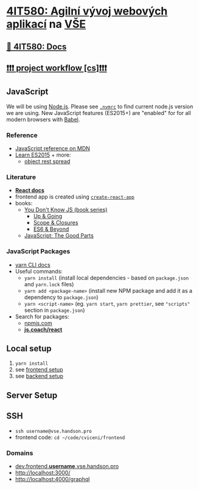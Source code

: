 # [4IT580: Agilní vývoj webových aplikací](http://4it580.vse.cz/) na [VŠE](https://www.vse.cz/)

## [📖 4IT580: Docs](https://vse-4it580-docs-2021.vercel.app)
## [❗❗❗ project workflow [cs]❗❗❗](workflow.md)

## JavaScript

We will be using [Node.js](https://nodejs.org/). Please see [`.nvmrc`](./nvmrc) to find current node.js version we are using.
New JavaScript features (ES2015+) are "enabled" for for all modern browsers with [Babel](https://babeljs.io/).

### Reference

- [JavaScript reference on MDN](https://developer.mozilla.org/en-US/docs/Web/JavaScript/Reference)
- [Learn ES2015](https://babeljs.io/docs/en/learn) + more:
  - [object rest spread](http://babeljs.io/docs/plugins/transform-object-rest-spread/)

### Literature

- **[React docs](https://reactjs.org/docs/getting-started.html)**
- frontend app is created using [`create-react-app`](https://create-react-app.dev/)
- books:
  - [You Don't Know JS (book series)](https://github.com/getify/You-Dont-Know-JS/tree/1st-ed)
    - [Up & Going](https://github.com/getify/You-Dont-Know-JS/blob/1st-ed/up%20%26%20going/README.md)
    - [Scope & Closures](https://github.com/getify/You-Dont-Know-JS/blob/1st-ed/scope%20%26%20closures/README.md)
    - [ES6 & Beyond](https://github.com/getify/You-Dont-Know-JS/blob/1st-ed/es6%20%26%20beyond/README.md)
  - [JavaScript: The Good Parts](http://shop.oreilly.com/product/9780596517748.do)

### JavaScript Packages

- [yarn CLI docs](https://yarnpkg.com/en/docs/cli/)
- Useful commands:
  - `yarn install` (install local dependencies - based on `package.json` and `yarn.lock` files)
  - `yarn add <package-name>` (install new NPM package and add it as a dependency to `package.json`)
  - `yarn <script-name>` (eg. `yarn start`, `yarn prettier`, see `"scripts"` section in `package.json`)
- Search for packages:
  - [npmjs.com](https://www.npmjs.com/)
  - **[js.coach/react](https://js.coach/react)**

## Local setup
1) `yarn install`
2) see [frontend setup](frontend/README.md)
2) see [backend setup](backend/README.md)

## Server Setup

## SSH

- `ssh username@vse.handson.pro`
- frontend code: `cd ~/code/cviceni/frontend`

### Domains

- [dev.frontend.**username**.vse.handson.pro](http://dev.frontend.username.vse.handson.pro)
- [http://localhost:3000/](http://localhost:3000/)
- [http://localhost:4000/graphql](http://localhost:4000/graphql)
